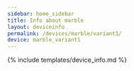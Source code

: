 ```yaml
---
sidebar: home_sidebar
title: Info about marble
layout: deviceinfo
permalink: /devices/marble/variant1/
device: marble_variant1
---
```

{% include templates/device_info.md %}
